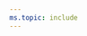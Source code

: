 ```yaml
---
ms.topic: include
---
```


<a id="image-diff"></a>  
<!---
::: moniker range="azure-devops"
> [!NOTE]    
>The images you see from your web portal may differ from the images you see in this article. These differences result from updates made to Azure DevOps Services. However, the basic functionality available to you remains the same unless explicitly mentioned. 
::: moniker-end

::: moniker range="<= azure-devops-2019"
> [!NOTE]    
>The images you see from your web portal may differ from the images you see in this article. These differences result from updates made to your on-premises TFS. However, the basic functionality available to you remains the same unless explicitly mentioned. 
::: moniker-end
-->